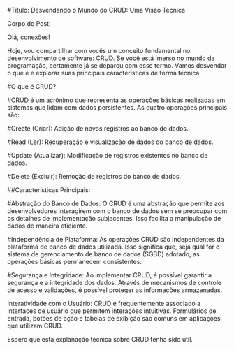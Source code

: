 

#Título: Desvendando o Mundo do CRUD: Uma Visão Técnica

Corpo do Post:

Olá, conexões!

Hoje, vou compartilhar com vocês um conceito fundamental no desenvolvimento de software: CRUD. Se você está imerso no mundo da programação, certamente já se deparou com esse termo. Vamos desvendar o que é e explorar suas principais características de forma técnica.

#O que é CRUD?

#CRUD é um acrônimo que representa as operações básicas realizadas em sistemas que lidam com dados persistentes. As quatro operações principais são:

#Create (Criar): Adição de novos registros ao banco de dados.

#Read (Ler): Recuperação e visualização de dados do banco de dados.

#Update (Atualizar): Modificação de registros existentes no banco de dados.

#Delete (Excluir): Remoção de registros do banco de dados.

##Características Principais:

#Abstração do Banco de Dados:
O CRUD é uma abstração que permite aos desenvolvedores interagirem com o banco de dados sem se preocupar com os detalhes de implementação subjacentes. Isso facilita a manipulação de dados de maneira eficiente.

#Independência de Plataforma:
As operações CRUD são independentes da plataforma de banco de dados utilizada. Isso significa que, seja qual for o sistema de gerenciamento de banco de dados (SGBD) adotado, as operações básicas permanecem consistentes.

#Segurança e Integridade:
Ao implementar CRUD, é possível garantir a segurança e a integridade dos dados. Através de mecanismos de controle de acesso e validações, é possível proteger as informações armazenadas.

Interatividade com o Usuário:
CRUD é frequentemente associado a interfaces de usuário que permitem interações intuitivas. Formulários de entrada, botões de ação e tabelas de exibição são comuns em aplicações que utilizam CRUD.

Espero que esta explanação técnica sobre CRUD tenha sido útil. 
